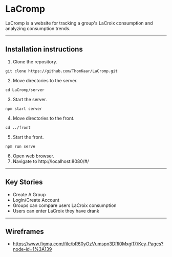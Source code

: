 # LaCromp
LaCromp is a website for tracking a group's LaCroix consumption and analyzing consumption trends.

***
## Installation instructions
  1. Clone the repository.
  ```
  git clone https://github.com/ThomKaar/LaCromp.git
  ```
  2. Move directories to the server.
  ```
  cd LaCromp/server
  ```
  3. Start the server.
  ```
  npm start server
  ```
  4. Move directories to the front.
  ```
  cd ../front
  ```
  5. Start the front.
  ```
  npm run serve
  ```
  6. Open web browser.
  7. Navigate to http://localhost:8080/#/
***
## Key Stories

* Create A Group
* Login/Create Account
* Groups can compare users LaCroix consumption
* Users can enter LaCroix they have drank

***
## Wireframes
* https://www.figma.com/file/bR60yOzVumspn3DRl0Mxgi17/Key-Pages?node-id=1%3A139

